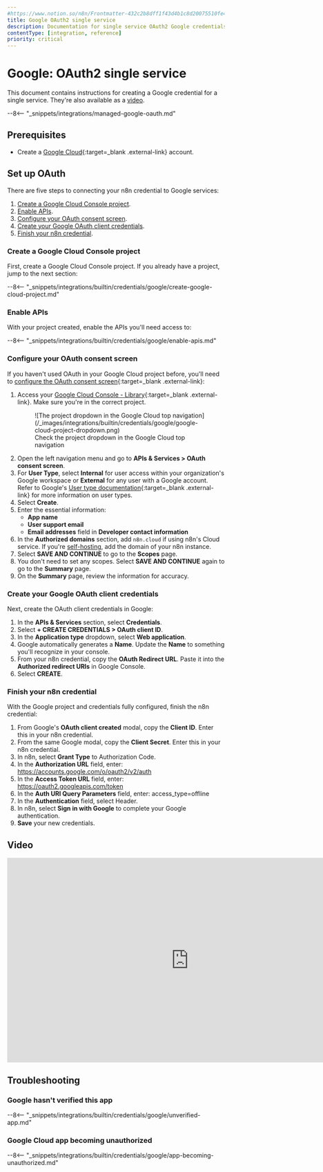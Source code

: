 ```yaml
---
#https://www.notion.so/n8n/Frontmatter-432c2b8dff1f43d4b1c8d20075510fe4
title: Google OAuth2 single service
description: Documentation for single service OAuth2 Google credentials. Use these credentials to authenticate Google in n8n, a workflow automation platform.
contentType: [integration, reference]
priority: critical
---
```


# Google: OAuth2 single service

This document contains instructions for creating a Google credential for a single service. They're also available as a [video](#video).

--8<-- "_snippets/integrations/managed-google-oauth.md"

## Prerequisites

* Create a [Google Cloud](https://cloud.google.com/){:target=_blank .external-link} account.

## Set up OAuth

There are five steps to connecting your n8n credential to Google services:

1. [Create a Google Cloud Console project](#create-a-google-cloud-console-project).
1. [Enable APIs](#enable-apis).
1. [Configure your OAuth consent screen](#configure-your-oauth-consent-screen).
1. [Create your Google OAuth client credentials](#create-your-google-oauth-client-credentials).
1. [Finish your n8n credential](#finish-your-n8n-credential).

### Create a Google Cloud Console project

First, create a Google Cloud Console project. If you already have a project, jump to the next section:

--8<-- "_snippets/integrations/builtin/credentials/google/create-google-cloud-project.md"

### Enable APIs

With your project created, enable the APIs you'll need access to:

--8<-- "_snippets/integrations/builtin/credentials/google/enable-apis.md"

### Configure your OAuth consent screen

If you haven't used OAuth in your Google Cloud project before, you'll need to [configure the OAuth consent screen](https://developers.google.com/workspace/guides/configure-oauth-consent){:target=_blank .external-link}:

1. Access your [Google Cloud Console - Library](https://console.cloud.google.com/apis/library){:target=_blank .external-link}. Make sure you're in the correct project.
	<figure markdown="span">
	![The project dropdown in the Google Cloud top navigation](/_images/integrations/builtin/credentials/google/google-cloud-project-dropdown.png)
	<figcaption>Check the project dropdown in the Google Cloud top navigation</figcaption>
	</figure>
1. Open the left navigation menu and go to **APIs & Services > OAuth consent screen**.
2. For **User Type**, select **Internal** for user access within your organization's Google workspace or **External** for any user with a Google account. Refer to Google's [User type documentation](https://support.google.com/cloud/answer/10311615#user-type&zippy=%2Cexternal%2Cinternal){:target=_blank .external-link} for more information on user types.
3. Select **Create**.
4. Enter the essential information:
	- **App name**
	- **User support email**
	- **Email addresses** field in **Developer contact information**
5. In the **Authorized domains** section, add `n8n.cloud` if using n8n's Cloud service. If you're [self-hosting](/hosting/index.md), add the domain of your n8n instance.
7. Select **SAVE AND CONTINUE** to go to the **Scopes** page.
8. You don't need to set any scopes. Select **SAVE AND CONTINUE** again to go to the **Summary** page.
9. On the **Summary** page, review the information for accuracy.

### Create your Google OAuth client credentials

Next, create the OAuth client credentials in Google:

1. In the **APIs & Services** section, select **Credentials**.
2. Select **+ CREATE CREDENTIALS > OAuth client ID**.
3. In the **Application type** dropdown, select **Web application**.
4. Google automatically generates a **Name**. Update the **Name** to something you'll recognize in your console.
5. From your n8n credential, copy the **OAuth Redirect URL**. Paste it into the **Authorized redirect URIs** in Google Console.
6. Select **CREATE**.

### Finish your n8n credential

With the Google project and credentials fully configured, finish the n8n credential:

1. From Google's **OAuth client created** modal, copy the **Client ID**. Enter this in your n8n credential.
2. From the same Google modal, copy the **Client Secret**. Enter this in your n8n credential.
3. In n8n, select **Grant Type** to Authorization Code.
4. In the **Authorization URL** field, enter: https://accounts.google.com/o/oauth2/v2/auth
5. In the **Access Token URL** field, enter: https://oauth2.googleapis.com/token
6. In the **Auth URI Query Parameters** field, enter: access_type=offline
7. In the **Authentication** field, select Header. 
8. In n8n, select **Sign in with Google** to complete your Google authentication.
9. **Save** your new credentials.

## Video

<div class="video-container">
<iframe width="840" height="472.5" src="https://www.youtube.com/embed/gZ6N2H3_vys" frameborder="0" allow="accelerometer; autoplay; clipboard-write; encrypted-media; gyroscope; picture-in-picture" allowfullscreen></iframe>
</div>

## Troubleshooting

### Google hasn't verified this app

--8<-- "_snippets/integrations/builtin/credentials/google/unverified-app.md"

### Google Cloud app becoming unauthorized

--8<-- "_snippets/integrations/builtin/credentials/google/app-becoming-unauthorized.md"

